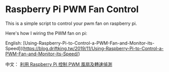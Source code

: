 # Raspberry Pi PWM Fan Control

This is a simple script to control your pwm fan on raspberry pi.

Here's how I wiring the PWM fan on pi:

English: [Using-Raspberry-Pi-to-Control-a-PWM-Fan-and-Monitor-its-Speed]((https://blog.driftking.tw/2019/11/Using-Raspberry-Pi-to-Control-a-PWM-Fan-and-Monitor-its-Speed/)

中文： [利用 Raspberry Pi 控制 PWM 風扇及轉速偵測](https://blog.driftking.tw/2019/11/Using-Raspberry-Pi-to-Control-a-PWM-Fan-and-Monitor-its-Speed/)